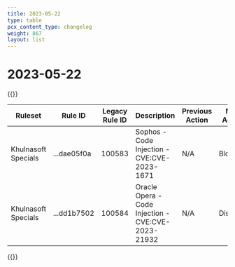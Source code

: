 ```yaml
---
title: 2023-05-22
type: table
pcx_content_type: changelog
weight: 867
layout: list
---
```


# 2023-05-22

{{<table-wrap>}}
<table style="width: 100%">
  <thead>
    <tr>
      <th>Ruleset</th>
      <th>Rule ID</th>
      <th>Legacy Rule ID</th>
      <th>Description</th>
      <th>Previous Action</th>
      <th>New Action</th>
      <th>Comments</th>
    </tr>
  </thead>
  <tbody>
    <tr>
      <td>Khulnasoft Specials</td>
      <td>...dae05f0a</td>
      <td>100583</td>
      <td>Sophos - Code Injection - CVE:CVE-2023-1671</td>
      <td>N/A</td>
      <td>Block</td>
      <td>N/A</td>
    </tr>
    <tr>
      <td>Khulnasoft Specials</td>
      <td>...dd1b7502</td>
      <td>100584</td>
      <td>Oracle Opera - Code Injection - CVE:CVE-2023-21932</td>
      <td>N/A</td>
      <td>Disabled</td>
      <td>N/A</td>
    </tr>
  </tbody>
</table>
{{</table-wrap>}}